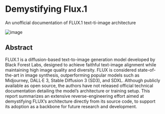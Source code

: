 # Demystifying Flux.1
An unofficial documentation of FLUX.1 text-ti-image architecture

![image](https://github.com/user-attachments/assets/7136918d-0356-4cca-a516-b88de55bf327)


## Abstract
FLUX.1 is a diffusion-based text-to-image generation model developed by Black Forest Labs, designed to achieve faithful text-image alignment while maintaining high image quality and diversity. FLUX is considered state-of-the-art in image synthesis, outperforming popular models such as Midjourney, DALL·E 3, Stable Diffusion 3 (SD3), and SDXL. Although publicly available as open source, the authors have not released official technical documentation detailing the model’s architecture or training setup. This report summarizes an extensive reverse-engineering effort aimed at demystifying FLUX’s architecture directly from its source code, to support its adoption as a backbone for future research and development.
